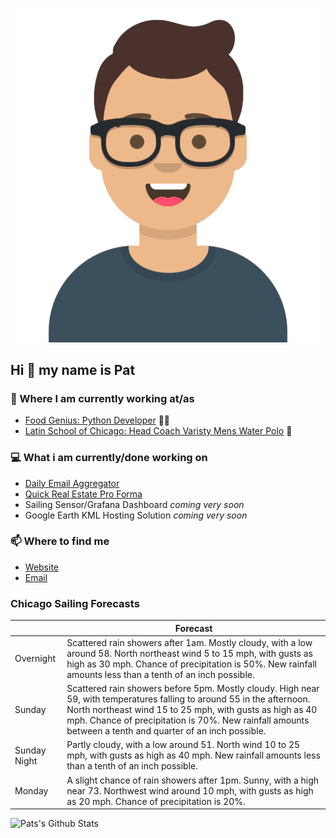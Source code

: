 [![Social banner for p-j-falconer](https://raw.githubusercontent.com/P-J-FALCONER/P-J-FALCONER/master/assets/avataaars.svg)](https://patfalconer.com/)
## Hi :wave: my name is Pat

### 💼 Where I am currently working at/as
- [Food Genius: Python Developer](https://getfoodgenius.com/) 🍔🐍
- [Latin School of Chicago: Head Coach Varisty Mens Water Polo](https://www.latinschool.org/) 🤽


### 💻 What i am currently/done working on
 - [Daily Email Aggregator](https://github.com/P-J-FALCONER/dott_daily_mail)
 - [Quick Real Estate Pro Forma](https://github.com/P-J-FALCONER/henry)
 - Sailing Sensor/Grafana Dashboard *coming very soon*
 - Google Earth KML Hosting Solution *coming very soon*

### 📫 Where to find me
 - [Website](https://patfalconer.com/)
 - [Email](mailto:patrick.j.falconer@gmail.com)


### Chicago Sailing Forecasts
|   | Forecast  |
|---|---|
| Overnight | Scattered rain showers after 1am. Mostly cloudy, with a low around 58. North northeast wind 5 to 15 mph, with gusts as high as 30 mph. Chance of precipitation is 50%. New rainfall amounts less than a tenth of an inch possible. |
| Sunday | Scattered rain showers before 5pm. Mostly cloudy. High near 59, with temperatures falling to around 55 in the afternoon. North northeast wind 15 to 25 mph, with gusts as high as 40 mph. Chance of precipitation is 70%. New rainfall amounts between a tenth and quarter of an inch possible. |
| Sunday Night | Partly cloudy, with a low around 51. North wind 10 to 25 mph, with gusts as high as 40 mph. New rainfall amounts less than a tenth of an inch possible. |
| Monday | A slight chance of rain showers after 1pm. Sunny, with a high near 73. Northwest wind around 10 mph, with gusts as high as 20 mph. Chance of precipitation is 20%. |

![Pats's Github Stats](https://github-readme-stats.vercel.app/api?username=p-j-falconer&show_icons=true&theme=radical)
